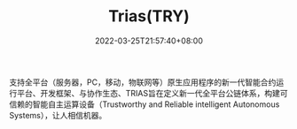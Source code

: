 ﻿---
weight: 
title: "Trias(TRY)"
description: "支持全平台（服务器，PC，移动，物联网等）原生应用程序的新一代智能合约运行平台、开发框架、与协作生态、TRIAS旨在定义新一代全平台公链体系，构建可信赖的智能自主运算设备（Tr..."
date: 2022-03-25T21:57:40+08:00
lastmod: 2022-03-25T16:45:40+08:00
draft: false
authors: ["Metabd"]
featuredImage: "triastry.webp"
link: ""
tags: ["数字代币","Trias(TRY)"]
categories: ["navigation"]
navigation: ["数字代币"]
lightgallery: true
toc: true
pinned: false
recommend: false
recommend1: false
---
支持全平台（服务器，PC，移动，物联网等）原生应用程序的新一代智能合约运行平台、开发框架、与协作生态、TRIAS旨在定义新一代全平台公链体系，构建可信赖的智能自主运算设备（Trustworthy and Reliable intelligent Autonomous Systems），让人相信机器。
